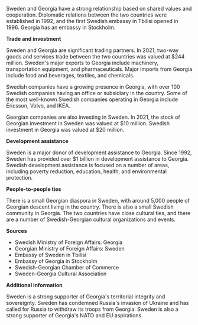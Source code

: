 Sweden and Georgia have a strong relationship based on shared values and cooperation. Diplomatic relations between the two countries were established in 1992, and the first Swedish embassy in Tbilisi opened in 1996. Georgia has an embassy in Stockholm.

**Trade and investment**

Sweden and Georgia are significant trading partners. In 2021, two-way goods and services trade between the two countries was valued at \$244 million. Sweden's major exports to Georgia include machinery, transportation equipment, and pharmaceuticals. Major imports from Georgia include food and beverages, textiles, and chemicals.

Swedish companies have a growing presence in Georgia, with over 100 Swedish companies having an office or subsidiary in the country. Some of the most well-known Swedish companies operating in Georgia include Ericsson, Volvo, and IKEA.

Georgian companies are also investing in Sweden. In 2021, the stock of Georgian investment in Sweden was valued at \$10 million. Swedish investment in Georgia was valued at \$20 million.

**Development assistance**

Sweden is a major donor of development assistance to Georgia. Since 1992, Sweden has provided over \$1 billion in development assistance to Georgia. Swedish development assistance is focused on a number of areas, including poverty reduction, education, health, and environmental protection.

**People-to-people ties**

There is a small Georgian diaspora in Sweden, with around 5,000 people of Georgian descent living in the country. There is also a small Swedish community in Georgia. The two countries have close cultural ties, and there are a number of Swedish-Georgian cultural organizations and events.

**Sources**

- Swedish Ministry of Foreign Affairs: Georgia
- Georgian Ministry of Foreign Affairs: Sweden
- Embassy of Sweden in Tbilisi
- Embassy of Georgia in Stockholm
- Swedish-Georgian Chamber of Commerce
- Sweden-Georgia Cultural Association

**Additional information**

Sweden is a strong supporter of Georgia's territorial integrity and sovereignty. Sweden has condemned Russia's invasion of Ukraine and has called for Russia to withdraw its troops from Georgia. Sweden is also a strong supporter of Georgia's NATO and EU aspirations.